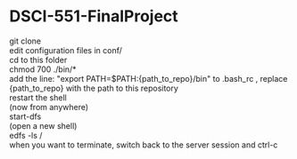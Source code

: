 # DSCI-551-FinalProject
git clone</br>
edit configuration files in conf/</br>
cd to this folder </br>
chmod 700 ./bin/*</br>
add the line: "export PATH=$PATH:{path_to_repo}/bin" to .bash_rc , replace {path_to_repo} with the path to this repository</br>
restart the shell</br>
(now from anywhere)</br>
start-dfs </br>
(open a new shell)</br>
edfs -ls / </br>
when you want to terminate, switch back to the server session and ctrl-c</br>


